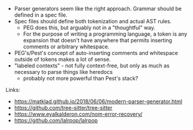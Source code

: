 - Parser generators seem like the right approach. Grammar should be defined in a spec file. 
- Spec files should define both tokenization and actual AST rules.
  - PEG does this, but arguably not in a "thoughtful" way.
  - For the purpose of writing a programming language, a token is any expansion that doesn't have anywhere that permits inserting comments or arbitrary whitespace. 
- PEG's/Pest's concept of auto-inserting comments and whitespace outside of tokens makes a lot of sense. 
- "labeled contexts" - not fully context-free, but only as much as necessary to parse things like heredocs 
  - probably not more powerful than Pest's stack? 

Links:

* https://matklad.github.io/2018/06/06/modern-parser-generator.html
* https://github.com/tree-sitter/tree-sitter
* https://www.eyalkalderon.com/nom-error-recovery/
* https://github.com/lalrpop/lalrpop

